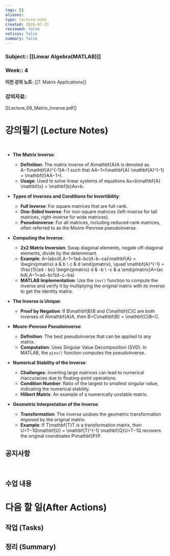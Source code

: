 ```yaml
---
tags: []
aliases: 
type: lecture-note
created: 2024-07-23
reviewed: false
notices: false
summary: false
---
```

### **Subject**:: [[Linear Algebra(MATLAB)]]
### **Week**:: 4

**이전 강의 노트**: [[7. Matrix Applications]]

### 강의자료: 
[[Lecture_08_Matrix_inverse.pdf]]

# 강의필기 (Lecture Notes)
<br>

- **The Matrix Inverse**:
    
    - **Definition**: The matrix inverse of A\mathbf{A}A is denoted as A−1\mathbf{A}^{-1}A−1 such that AA−1=I\mathbf{A} \mathbf{A}^{-1} = \mathbf{I}AA−1=I.
    - **Usage**: Used to solve linear systems of equations Ax=b\mathbf{A} \mathbf{x} = \mathbf{b}Ax=b.
- **Types of Inverses and Conditions for Invertibility**:
    
    - **Full Inverse**: For square matrices that are full-rank.
    - **One-Sided Inverse**: For non-square matrices (left-inverse for tall matrices, right-inverse for wide matrices).
    - **Pseudoinverse**: For all matrices, including reduced-rank matrices, often referred to as the Moore-Penrose pseudoinverse.
- **Computing the Inverse**:
    
    - **2x2 Matrix Inversion**: Swap diagonal elements, negate off-diagonal elements, divide by the determinant.
    - **Example**: A=(abcd),A−1=1ad−bc(d−b−ca)\mathbf{A} = \begin{pmatrix} a & b \\ c & d \end{pmatrix}, \quad \mathbf{A}^{-1} = \frac{1}{ad - bc} \begin{pmatrix} d & -b \\ -c & a \end{pmatrix}A=(ac​bd​),A−1=ad−bc1​(d−c​−ba​)
    - **MATLAB Implementation**: Use the `inv()` function to compute the inverse and verify it by multiplying the original matrix with its inverse to get the identity matrix.
- **The Inverse is Unique**:
    
    - **Proof by Negation**: If B\mathbf{B}B and C\mathbf{C}C are both inverses of A\mathbf{A}A, then B=C\mathbf{B} = \mathbf{C}B=C.
- **Moore-Penrose Pseudoinverse**:
    
    - **Definition**: The best pseudoinverse that can be applied to any matrix.
    - **Computation**: Uses Singular Value Decomposition (SVD). In MATLAB, the `pinv()` function computes the pseudoinverse.
- **Numerical Stability of the Inverse**:
    
    - **Challenges**: Inverting large matrices can lead to numerical inaccuracies due to floating-point operations.
    - **Condition Number**: Ratio of the largest to smallest singular value, indicating the numerical stability.
    - **Hilbert Matrix**: An example of a numerically unstable matrix.
- **Geometric Interpretation of the Inverse**:
    
    - **Transformation**: The inverse undoes the geometric transformation imposed by the original matrix.
    - **Example**: If T\mathbf{T}T is a transformation matrix, then U=T−1Q\mathbf{U} = \mathbf{T}^{-1} \mathbf{Q}U=T−1Q recovers the original coordinates P\mathbf{P}P.
## 공지사항
<br>



## 수업 내용


# 다음 할 일(After Actions)
## 작업 (Tasks)


## 정리 (Summary)



